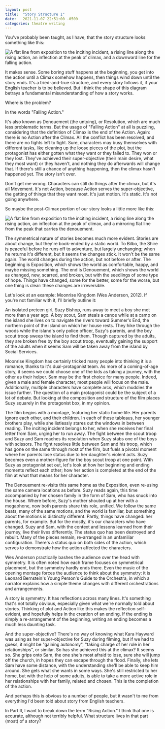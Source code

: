```yaml
---
layout: post
title:  "Story Structure 1"
date:   2021-11-07 22:51:00 -0500
categories: theatre writing
---
```

You've probably been taught, as I have, that the story structure looks something like this:

![A flat line from exposition to the inciting incident, a rising line along the rising action, an inflection at the peak of climax, and a downward line for the falling action.](/assets/storyi/figure1.jpg)

It makes sense. Some boring stuff happens at the beginning, you get into the action until a Climax somehow happens, then things wind down until the story ends. It's a tried-and-true structure, and every story follows it, if your English teacher is to be believed. But I think the shape of this diagram betrays a fundamental misunderstanding of how a story works.

Where is the problem?

In the words "Falling Action."

It's also known as Denouement (the untying), or Resolution, which are much less problematic terms. But the usage of "Falling Action" at all is puzzling, considering that the definition of Climax is the end of the Action. Again: there is no Action after the Climax. All the conflict has been resolved, and there are no fights left to fight. Sure, characters may busy themselves with different tasks, like cleaning up the loose pieces of the plot, but the protagonist has either gotten what they want or they failed to. They won or they lost. They've achieved their super-objective (their main desire, what they most want) or they haven't, and nothing they do afterwards will change that. If there's still a chance of anything happening, then the climax hasn't happened yet. The story isn't over.

Don't get me wrong. Characters can still do things after the climax, but it's all Movement. It's not Action, because Action serves the super-objective, the getting of things that they want most. It's just motion. It's static. It's not going anywhere.

So maybe the post-Climax portion of our story looks a little more like this:

![A flat line from exposition to the inciting incident, a rising line along the rising action, an inflection at the peak of climax, and a mirroring flat line from the peak that carries the denouement.](/assets/storyi/figure2.jpg)

The symmetrical nature of stories becomes much more evident. Stories are about change, but they're book-ended by a static world. To Bilbo, the Shire is peaceful before he runs off to adventure, but largely unchanging; when he returns it's different, but it seems the changes stick. It won't be the same again. The world changes during the action, but not before or after. The beginning is Exposition, which shows the world as comfortable, happy, and maybe missing something. The end is Denouement, which shows the world as changed, new, scarred, and broken, but with the seedlings of some type of hope. Things have changed, some for the better, some for the worse, but one thing is clear: these changes are irreversible.

Let's look at an example: Moonrise Kingdom (Wes Anderson, 2012). If you're not familiar with it, I'll briefly outline it:

An isolated preteen girl, Suzy Bishop, runs away to meet a boy she met more than a year ago. A boy scout, Sam steals a canoe while at a camp on the island she lives on to navigate the rivers toward Summer's End, the northern point of the island on which her house rests. They hike through the woods while the island's only police officer, Suzy's parents, and the boy scout troop sweep the island to find them. Though captured by the adults, they are broken free by the boy scout troop, eventually gaining the support of the adults when it seems Sam will be taken away from the island by Social Services.

Moonrise Kingdom has certainly tricked many people into thinking it is a romance, thanks to it's dual-protagonist team. As more of a coming-of-age story, it seems we could choose one of the kids as taking a journey, with the other as their helper. Sam may be the first choice for many people. Indeed, given a male and female character, most people will focus on the male. Additionally, multiple characters have complete arcs, which muddies the issue further. The question of a main protagonist could be the subject of a lot of debate. But looking at the composition and structure of the film places Suzy squarely in the protagonist box, in my opinion.

The film begins with a montage, featuring her static home life. Her parents ignore each other, and their children. In each of these tableaus, her younger brothers play, while she listlessly stares out the windows in between reading. The inciting incident belongs to her, when she receives her final letter from Sam, urging her to run away. The fight between the scout troop and Suzy and Sam reaches its resolution when Suzy stabs one of the boys with scissors. The fight resolves little between Sam and his troop, which has gone on the same through most of the film, but fuels a pivotal moment where her parents lose status due to her daughter's violent acts. Suzy becomes even a mother-figure for the boy scout troop at one point. With Suzy as protagonist set out, let's look at how her beginning and ending moments reflect each other; how her action is completed at the end of the film at what that means for her character.

The Denouement re-visits this same home as the Exposition, even re-using the same camera locations as before. Suzy reads again, this time accompanied by her chosen family in the form of Sam, who has snuck into the house. Where before, Suzy's mother shouted up at her with a megaphone, now both parents share this role, unified. We follow the same beats, many of the same motions, and the world is familiar, but something about the motions is distinctly different. Partly, things have changed: her parents, for example. But for the mostly, it's our characters who have changed. Suzy and Sam, with the context and lessons learned from their journey, live their lives differently. The status quo has been destroyed and rebuilt. Many of the pieces remain, re-arranged in an unfamiliar configuration. There's a status quo on both sides of the action, which serves to demonstrate how the action affected the characters.

Wes Anderson practically bashes the audience over the head with symmetry. It is often noted how each frame focuses on symmetrical placement, but the symmetry hardly ends there. Even the music of the opening montage forces the audience to think about the symmetry: it is Leonard Bernstein's Young Person's Guide to the Orchestra, in which a narrator explains how a simple theme changes with different orchestrations and arrangements.

A story is symmetry. It has reflections across many lines. It's something that's not totally obvious, especially given what we're normally told about stories. Thinking of plot and Action like this makes the reflection self-evident, and hopefully helps in the creation of an ending. If the ending is simply a re-arrangement of the beginning, writing an ending becomes a much less daunting task.

And the super-objective? There's no way of knowing what Kara Hayward was using as her super-objective for Suzy during filming, but if we had to guess, it might be "gaining autonomy", "taking charge of her role in her relationships", or similar. So has she achieved this at the climax? It seems so. She grips onto Sam, the one she's most afraid to lose, sure she will jump off the church, in hopes they can escape through the flood. Finally, she lets Sam have some distance, with the understanding she'll be able to keep him around. She gets what she wants in some ways. She's still restricted to her home, but with the help of some adults, is able to take a more active role in her relationships with her family, related and chosen. This is the completion of the action.

And perhaps this is obvious to a number of people, but it wasn't to me from everything I'd been told about story from English teachers.

In Part II, I want to break down the term "Rising Action." I think that one is accurate, although not terribly helpful. What structure lives in that part (most) of a story?